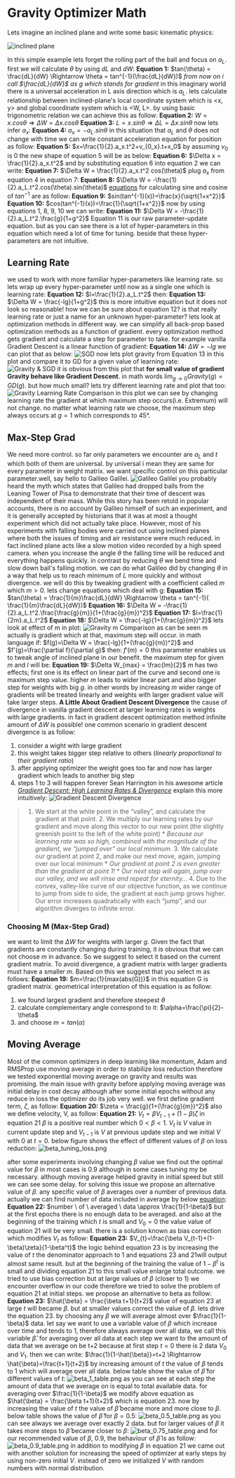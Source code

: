 # Gravity Optimizer Math
Lets imagine an inclined plane and write some basic kinematic physics:

![inclined plane](https://raw.githubusercontent.com/dariush-bahrami/gravity.optimizer/master/materials/gravity_math_materials/gravity_optimizer_schematic.svg)

In this simple example lets forget the rolling part of the ball and focus on $a_L$. first we will calculate $\theta$ by using $dL$ and $dW$:
**Equation 1:** $tan(\theta) = \frac{dL}{dW} \Rightarrow \theta = tan^{-1}(\frac{dL}{dW})$
_from now on i call $\frac{dL}{dW}$ as $g$ which stands for gradient_
in this imaginary world there is a universal acceleration in L axis direction which is $a_L$. lets calculate relationship between inclined-plane's local coordinate system which is <x, y> and global coordinate system which is <W, L>. by using basic trigonometric relation we can achieve this as follow:
**Equation 2:** $W=x.cos\theta \Rightarrow \Delta W=\Delta x.cos\theta$
**Equation 3:** $L=x.sin\theta \Rightarrow \Delta L=\Delta x.sin\theta$
now lets  infer $a_x$:
**Equation 4:** $a_x=-a_L.sin\theta$
in this situation that $a_L$ and $\theta$ does not change with time we can write constant acceleration equation for position as follow:
**Equation 5:** $x=\frac{1}{2}.a_x.t^2+v_{0_x}.t+x_0$
by assuming $v_0$ is $0$ the new shape of equation 5 will be as below:
**Equation 6:** $\Delta x = \frac{1}{2}.a_x.t^2$
and by substituting equation 6 into equation 2 we can write:
**Equation 7:** $\Delta W = \frac{1}{2}.a_x.t^2 cos(\theta)$
plug $a_x$ from equation 4 in equation 7:
**Equation 8:** $\Delta W = -\frac{1}{2}.a_L.t^2.cos(\theta).sin(\theta)$
[equations](https://en.wikipedia.org/wiki/Inverse_trigonometric_functions) for calculating sine and cosine of $tan^{-1}$ are as follow: 
**Equation 9:** $sin(tan^{-1}(x))=\frac{x}{\sqrt{1+x^2}}$
**Equation 10:** $cos(tan^{-1}(x))=\frac{1}{\sqrt{1+x^2}}$
now by using equations 1, 8, 9, 10 we can write:
**Equation 11:** $\Delta W = -\frac{1}{2}.a_L.t^2.\frac{g}{1+g^2}$
Equation 11 is our raw parameter-update equation. but as you can see there is a lot of hyper-parameters in this equation which need a lot of time for tuning. beside that these hyper-parameters are not intuitive.

## Learning Rate
 we used to work with more familiar hyper-parameters like learning rate. so lets wrap up every hyper-parameter until now as a single one which is learning rate:
**Equation 12:** $l=\frac{1}{2}.a_L.t^2$
then:
**Equation 13:** $\Delta W = \frac{-lg}{1+g^2}$
this is more intuitive equation but it does not look so reasonable! how we can be sure about  equation 12? is that really learning rate or just a name for an unknown hyper-parameter?
lets look at optimization methods in different way. we can simplify all back-prop based optimization methods as a function of gradient. every optimization method gets gradient and calculate a step for parameter to take. for example vanilla Gradient Descent is a linear function of gradient:
**Equation 14:** $\Delta W = -lg$
we can plot that as below:
![SGD](https://raw.githubusercontent.com/dariush-bahrami/gravity.optimizer/master/materials/gravity_math_materials/sgd.svg)
now lets plot gravity from Equation 13 in this plot and compare it to GD for a given value of learning rate:
![Gravity & SGD](https://raw.githubusercontent.com/dariush-bahrami/gravity.optimizer/master/materials/gravity_math_materials/gravity_and_sgd.svg)
it is obvious from this plot that **for small value of gradient Gravity behave like Gradient Descent**. in math words $\lim_{g \to 0} Gravity(g) = GD(g)$. but how much small? lets try different learning rate and plot that too:
![Gravity Learning Rate Comparison](https://raw.githubusercontent.com/dariush-bahrami/gravity.optimizer/master/materials/gravity_math_materials/gravity_plot_lr_compare.svg)
in this plot we can see by changing learning rate the gradient at which maximum step occurs(i.e. Extremum) will not change. no matter what learning rate we choose, the maximum step always occurs at $g=1$ which corresponds to 45°.
## Max-Step Grad
We need more control. so far only parameters we encounter are $a_L$ and $t$ which both of them are universal. by universal i mean they are same for every parameter in weight matrix. we want specific control on this particular parameter.well, say hello to Galileo Galilei.
![Galileo Galilei](https://upload.wikimedia.org/wikipedia/commons/thumb/d/d4/Justus_Sustermans_-_Portrait_of_Galileo_Galilei%2C_1636.jpg/472px-Justus_Sustermans_-_Portrait_of_Galileo_Galilei%2C_1636.jpg)
you probably heard the myth which states that Galileo had dropped balls from the Leaning Tower of Pisa to demonstrate that their time of descent was independent of their mass. While this story has been retold in popular accounts, there is no account by Galileo himself of such an experiment, and it is generally accepted by historians that it was at most a thought experiment  which did not actually take place. However, most of his experiments with falling bodies were carried out using inclined planes where both the issues of timing and air resistance were much reduced. in fact inclined plane acts like a slow motion video recorded by a high speed camera. when you increase the angle $\theta$ the falling time will be reduced and everything happens quickly. in contrast by reducing $\theta$ we bend time and slow down ball's falling motion.
we can do what Galileo did by changing $\theta$ in a way that help us to reach minimum of $L$ more quickly and without divergence. we will do this by tweaking gradient with a coefficient called $m$ which $m>0$. lets change equations which deal with g:
**Equation 15:** $tan(\theta) = \frac{1}{m}\frac{dL}{dW} \Rightarrow \theta = tan^{-1}( \frac{1}{m}\frac{dL}{dW})$
**Equation 16:** $\Delta W = -\frac{1}{2}.a_L.t^2.\frac{\frac{g}{m}}{1+(\frac{g}{m})^2}$
**Equation 17:** $l=\frac{1}{2m}.a_L.t^2$
**Equation 18:** $\Delta W = \frac{-lg}{1+(\frac{g}{m})^2}$
lets look at effect of m in plot:
![Gravity m Comparison](https://raw.githubusercontent.com/dariush-bahrami/gravity.optimizer/master/materials/gravity_math_materials/gravity_plot_m_compare.svg)
as can be seen m actually is gradient which at that, maximum step will occur. in math language if:
$f(g)=\Delta W = \frac{-lg}{1+(\frac{g}{m})^2}$ and $f'(g)=\frac{\partial f}{\partial g}$
then:
 $f'(m)=0$
this parameter enables us to tweak angle of inclined plane in our benefit. the maximum step for given $m$ and $l$ will be:
**Equation 19:** $\Delta W_{max} = \frac{lm}{2}$
$m$ has two effects; first one is its effect on linear part of the curve and second one is maximum step value. higher $m$ leads to wider linear part and also bigger step for weights with big $g$. in other words by increasing $m$ wider range of gradients will be treated linearly and weights with larger gradient value will take larger steps.
**A Little About Gradient Descent Divergence**
the cause of divergence in vanilla gradient descent at larger learning rates is weights with large gradients. in fact in gradient descent optimization method infinite amount of $\Delta W$ is possible! one common scenario in gradient descent divergence is as follow:
1. consider a wight with large gradient
2. this weight takes bigger step relative to others (_linearly proportional to their gradient ratio_)
3. after applying optimizer the weight goes too far and now has larger gradient which leads to another big step
4. steps 1 to 3 will happen forever
Sean Harrington in his awesome article [*Gradient Descent: High Learning Rates & Divergence*](https://thelaziestprogrammer.com/sharrington/math-of-machine-learning/gradient-descent-learning-rate-too-high) explain this more intuitively:
![Gradient Descent Divergence](https://github.com/dariush-bahrami/gravity.optimizer/raw/master/materials/gravity_math_materials/gd_divergence.png)
> 1.  We start at the white point in the “valley”, and calculate the gradient at that point.
    2.  We multiply our learning rates by our gradient and move along this vector to our new point (the slightly greenish point to the left of the white point)
        * _Because our learning rate was so high, combined with the magnitude of the gradient, we “jumped over” our local minimum._
    3.  We calculate our gradient at point 2, and make our next move, again, jumping over our local minimum
        * _Our gradient at point 2 is even greater than the gradient at point 1!_
        * _Our next step will again, jump over our valley, and we will rinse and repeat for eternity…_
    4.  Due to the convex, valley-like curve of our objective function, as we continue to jump from side to side, the gradient at each jump grows higher. Our error increases quadratically with each “jump”, and our algorithm diverges to infinite error.

### Choosing M (Max-Step Grad)
we want to limit the $\Delta W$ for weights with larger $g$. Given the fact that gradients are constantly changing during training, it is obvious that we can not choose $m$ in advance. So we suggest to select it based on the current gradient matrix. To avoid divergence, a gradient matrix with larger gradients must have a smaller $m$. Based on this we suggest that you select m as follows:
**Equation 19:** $m=\frac{1}{max(abs(G))}$
in this equation G is gradient matrix. geometrical interpretation of this equation is as follow:
1. we found largest gradient and therefore steepest $\theta$
2. calculate complementary angle correspond to it: $\alpha=\frac{\pi}{2}-\theta$
3. and choose $m=tan(\alpha)$
## Moving Average
Most of the common optimizers in deep learning like momentum, Adam and RMSProp use moving average in order to stabilize loss reduction therefore we tested exponential moving average on gravity and results was promising. the main issue with gravity before applying moving average was initial delay in cost decay although after some initial epochs without any reduce in loss the optimizer do its job very well. we first define gradient term, $\zeta$,  as follow:
**Equation 20:** $\zeta = \frac{g}{1+(\frac{g}{m})^2}$
also we define velocity, V, as follow:
**Equation 21:** $V_{t}=\beta V_{t-1}+(1-\beta)\zeta$
in equation 21 $\beta$ is a positive real number which $0<\beta<1$. $V_{t}$ is $V$ value in current update step and $V_{t-1}$ is $V$ at previous update step and we initial $V$ with 0 at $t=0$. below figure shows the effect of different values of $\beta$ on loss reduction:
![beta_tuning_loss.png](https://raw.githubusercontent.com/dariush-bahrami/gravity.optimizer/master/materials/gravity_math_materials/beta_tuning_loss.png)

after some experiments involving changing  $\beta$ value we find out the optimal value for $\beta$ in most cases is $0.9$ although in some cases tuning my be necessary. although moving average helped gravity in initial speed but still we can see some delay. for solving this issue we propose an alternative value of $\beta$. any specific value of $\beta$ averages over a number of previous data. actually we can find number of data included in average by below [equation](https://www.youtube.com/watch?v=NxTFlzBjS-4):
**Equation 22:** $number \ of \ averaged \ data \approx \frac{1}{1-\beta}$
but at the first epochs there is no enough data to be averaged. and also at the beginning of the training which $t$ is small and  $V_0=0$ the value value of equation 21 will be very small. there is a solution known as bias correction which modifies $V_t$ as follow:
**Equation 23:** $V_{t}=\frac{\beta V_{t-1}+(1-\beta)\zeta}{1-\beta^t}$
the logic behind equation 23 is by increasing the value of $t$ the denominator approach to $1$  and equations 23 and 21will output almost same result. but at the  beginning of the training the value of $1-\beta^t$ is small and dividing equation 21 to this small value enlarge total outcome.
we tried to use bias correction but at large values of $\beta$ (closer to 1) we encounter overflow in our code therefore we tried to solve the problem of equation 21 at initial steps. we propose an alternative to beta as follow:
**Equation 23:** $\hat{\beta} = \frac{\beta t+1}{t+2}$
value of equation 23 at large $t$ will became $\beta$. but at smaller values correct the value of $\beta$. lets drive the equation 23. by choosing any $\beta$ we will average almost over $\frac{1}{1-\beta}$ data. let say we want to use a variable value of $\beta$ which increase over time and tends to $1$, therefore always average over all data, we call this variable $\hat{\beta}$. for averaging over all data at each step we want to the amount of data that we average on be t+2 because at first step $t=0$ there is 2 data $V_0$ and $V_1$. then we can write:
$\frac{1}{1-\hat{\beta}}=t+2 \Rightarrow \hat{\beta}=\frac{t+1}{t+2}$
by increasing amount of $t$ the value of $\beta$ tends to $1$ which will average over all data. below table show the value of $\hat{\beta}$ for different values of $t$:
![beta_1_table.png](https://raw.githubusercontent.com/dariush-bahrami/gravity.optimizer/master/materials\gravity_math_materials\beta_1_table.png)
as you can see at each step the amount of data that we average on is equal to total available data. for averaging over $\frac{1}{1-\beta}$ we modify above equation as $\hat{\beta} = \frac{\beta t+1}{t+2}$ which is equation 23. now by increasing the value of $t$ the value of $\hat{\beta}$ became more and more close to $\beta$. below table shows the value of $\hat{\beta}$ for $\beta=0.5$:
![beta_0.5_table.png](https://raw.githubusercontent.com/dariush-bahrami/gravity.optimizer/master/materials\gravity_math_materials\beta_0.5_table.png)
as you can see always we average over exactly 2 data. but for larger values of $\beta$ it takes more steps to $\hat{\beta}$ became closer to $\beta$:
![beta_0.75_table.png](https://raw.githubusercontent.com/dariush-bahrami/gravity.optimizer/master/materials\gravity_math_materials\beta_0.75_table.png)
and for our recommended value of $\beta$, $0.9$, the behaviour of $\hat{\beta}$ is as follow:
![beta_0.9_table.png](https://raw.githubusercontent.com/dariush-bahrami/gravity.optimizer/master/materials\gravity_math_materials\beta_0.9_table.png)
in addition to modifying $\beta$ in equation 21 we came out with another solution for increasing the speed of optimizer at early steps  by using non-zero initial $V$.  instead of zero we initialized $V$ with random numbers with normal distribution.




